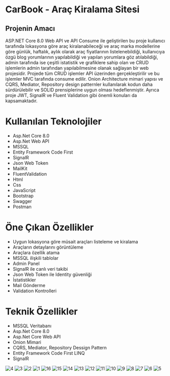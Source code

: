 # CarBook - Araç Kiralama Sitesi

## Projenin Amacı
ASP.NET Core 8.0 Web API ve API Consume ile geliştirilen bu proje kullanıcı tarafında lokasyona göre araç kiralanabileceği ve araç marka modellerine göre günlük, haftalık, aylık olarak araç fiyatlarının listelenebildiği, kullanıcıya özgü blog yorumlarının yapılabildiği ve yapılan yorumlara göz atılabildiği, admin tarafında ise çeşitli istatistik ve grafiklere sahip olan ve CRUD işlemlerin admin tarafından yapılabilmesine olanak sağlayan bir web projesidir.
Projede tüm CRUD işlemler API üzerinden gerçekleştirilir ve bu işlemler MVC tarafında consume edilir. Onion Architecture mimari yapısı ve CQRS, Mediator, Repository design patternler kullanılarak kodun daha sürdürülebilir ve SOLID prensiplerine uygun olması hedeflenmiştir. Ayrıca proje JWT, SignalR ve Fluent Validation gibi önemli konuları da kapsamaktadır.

# Kullanılan Teknolojiler

-	Asp.Net Core 8.0
-	Asp.Net Web API
-	MSSQL
-	Entity Framework Code First
-	SignalR
-	Json Web Token
-	MailKit
-	FluentValidation
-	Html
-	Css
-	JavaScript
-	Bootstrap
-	Swagger
-	Postman


# Öne Çıkan Özellikler

-	Uygun lokasyona göre müsait araçları listeleme ve kiralama
-	Araçların detaylarını görüntüleme
-	Araçlara özellik atama
-	MSSQL ilişkili tablolar
-	Admin Panel
-	SignalR ile canlı veri takibi
-	Json Web Token ile Identity güvenliği
-	İstatistikler
-	Mail Gönderme
-	Validation Kontrolleri

# Teknik Özellikler
-	MSSQL Veritabanı
-	Asp.Net Core 8.0
-	Asp.Net Core Web API
-	Onion Mimari
-	CQRS, Mediator, Repository Dessign Pattern
-	Entity Framework Code First LINQ
-	SignalR


![4](https://github.com/user-attachments/assets/5362fa42-6cb0-4bfa-b054-b6d010d18e3a)
![3](https://github.com/user-attachments/assets/f931221d-e948-43b0-89fd-035ae9bb6669)
![2](https://github.com/user-attachments/assets/4b9a9207-10f1-498e-b04f-62bc809dc68d)
![1](https://github.com/user-attachments/assets/f4b73d96-633e-452c-9b9f-4a4e3d861eae)
![16](https://github.com/user-attachments/assets/43a67aa7-b00b-45b9-a885-82ed62b9640b)
![15](https://github.com/user-attachments/assets/c8f39e2d-c2ca-4a30-85aa-551e3002d892)
![14](https://github.com/user-attachments/assets/7c47865d-cba4-4b53-8234-29258a3a0f67)
![13](https://github.com/user-attachments/assets/7284c908-6af8-47dc-99db-abeeeb38f9b7)
![12](https://github.com/user-attachments/assets/3882f706-4289-4fdb-8a41-fadb36f422bc)
![11](https://github.com/user-attachments/assets/ff6f9484-9056-4647-8b72-2a804a2ebbd0)
![10](https://github.com/user-attachments/assets/15b659a6-a780-4e72-96fb-e3e32dff15d1)
![9](https://github.com/user-attachments/assets/85243f96-e555-494c-b3d2-3ed6f3b70d6a)
![8](https://github.com/user-attachments/assets/1dc027cc-52c3-41d9-bc27-817319c4f5d5)
![7](https://github.com/user-attachments/assets/363386dd-f69e-47cf-adbb-08240aff7d2e)
![6](https://github.com/user-attachments/assets/11751b2b-05e9-4b60-b185-a0efa1666d27)
![5](https://github.com/user-attachments/assets/543884fc-5faa-42bd-b6f3-8b682660044a)

